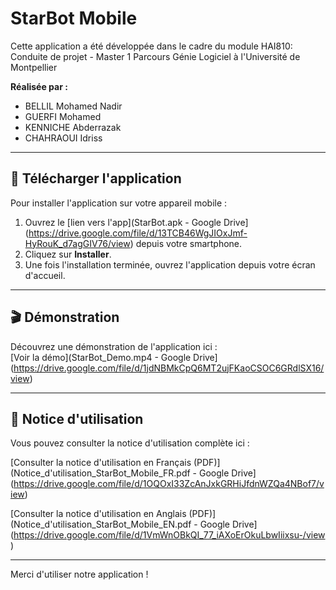 # StarBot Mobile

Cette application a été développée dans le cadre du module HAI810: Conduite de projet - Master 1 Parcours Génie Logiciel à l'Université de Montpellier 

**Réalisée par :**

- BELLIL Mohamed Nadir
- GUERFI Mohamed
- KENNICHE Abderrazak
- CHAHRAOUI Idriss

---

## 📲 Télécharger l'application

Pour installer l'application sur votre appareil mobile :

1. Ouvrez le [lien vers l'app](StarBot.apk - Google Drive](https://drive.google.com/file/d/13TCB46WgJIOxJmf-HyRouK_d7agGIV76/view) depuis votre smartphone.
2. Cliquez sur **Installer**.
3. Une fois l'installation terminée, ouvrez l'application depuis votre écran d'accueil.

---

## 🎬 Démonstration

Découvrez une démonstration de l'application ici :  
[Voir la démo](StarBot_Demo.mp4 - Google Drive](https://drive.google.com/file/d/1jdNBMkCpQ6MT2ujFKaoCSOC6GRdlSX16/view)

---

## 📖 Notice d'utilisation

 Vous pouvez consulter la notice d'utilisation complète ici :

[Consulter la notice d'utilisation en Français (PDF)](Notice_d&#39;utilisation_StarBot_Mobile_FR.pdf - Google Drive](https://drive.google.com/file/d/1OQOxI33ZcAnJxkGRHiJfdnWZQa4NBof7/view)

[Consulter la notice d'utilisation en Anglais (PDF)](Notice_d&#39;utilisation_StarBot_Mobile_EN.pdf - Google Drive](https://drive.google.com/file/d/1VmWnOBkQI_77_iAXoErOkuLbwIiixsu-/view)

---

Merci d'utiliser notre application !  
